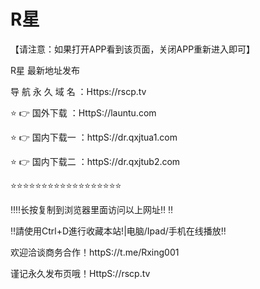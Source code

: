 # R星

【请注意：如果打开APP看到该页面，关闭APP重新进入即可】

R星 最新地址发布

导 航 永 久 域 名 ：Https://rscp.tv

⭐️ 👉 国外下载 ：HttpS://launtu.com

⭐️ 👉 国内下载一 ：httpS://dr.qxjtua1.com

⭐️ 👉 国内下载二 ：httpS://dr.qxjtub2.com

⭐️⭐️⭐️⭐️⭐️⭐️⭐️⭐️⭐️⭐️⭐️⭐️⭐️⭐️⭐️⭐️⭐️⭐️

‼️‼️长按复制到浏览器里面访问以上网址‼️ ‼️

‼️請使用Ctrl+D進行收藏本站!|电脑/Ipad/手机在线播放‼️

欢迎洽谈商务合作！httpS://t.me/Rxing001

谨记永久发布页哦！HttpS://rscp.tv
